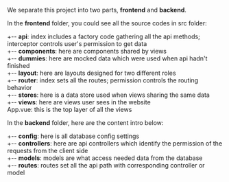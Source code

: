 We separate this project into two parts, **frontend** and **backend**.

In the **frontend** folder, you could see all the source codes in src folder:

+-- **api**: index includes a factory code gathering all the api methods; interceptor controls user's permission to get data<br/>
+-- **components**: here are components shared by views<br/>
+-- **dummies**: here are mocked data which were used when api hadn't finished<br/>
+-- **layout**: here are layouts designed for two different roles<br/>
+-- **router**: index sets all the routes; permission controls the routing behavior<br/>
+-- **stores**: here is a data store used when views sharing the same data<br/>
+-- **views**: here are views user sees in the website<br/>
App.vue: this is the top layer of all the views<br/>

In the **backend** folder, here are the content intro below:

+-- **config**: here is all database config settings<br/>
+-- **controllers**: here are api controllers which identify the permission of the requests from the client side<br/>
+-- **models**: models are what access needed data from the database<br/>
+-- **routes**: routes set all the api path with corresponding controller or model<br/>
